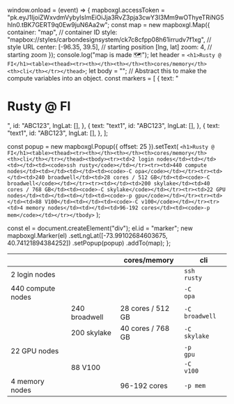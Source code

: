 
<!-- <!DOCTYPE html>
<html lang="en">
  <head>
    <meta charset="UTF-8" />
    <meta http-equiv="X-UA-Compatible" content="IE=edge" />
    <meta
      name="viewport"
      content="initial-scale=1,maximum-scale=1,user-scalable=no"
    />
    <link
      href="https://api.mapbox.com/mapbox-gl-js/v2.5.1/mapbox-gl.css"
      rel="stylesheet"
    />
    <script src="https://api.mapbox.com/mapbox-gl-js/v2.5.1/mapbox-gl.js"></script>
    <link rel="stylesheet" href="style.css" />
    <link rel="shortcut icon" href="favicon.ico" type="image/x-icon" />
    <title>Cluster Map</title>
  </head>
  <body>
    <div class="container" id="map"></div>
    <script src="main.js"></script>
  </body>
</html> -->

<!-- <h1>Rusty @ FI</h1> 
<table>
  <thead>
    <tr>
      <th></th>
      <th></th>
      <th>cores/memory</th>
      <th>cli</th>
    </tr>
  </thead>
  <tbody>
    <tr>
      <td>2 login nodes</td>
      <td></td>
      <td></td>
      <td><code>ssh rusty</code></td>
    </tr>
    <tr>
      <td>440 compute nodes</td>
      <td></td>
      <td></td>
      <td><code>-C opa</code></td>
    </tr>
    <tr>
      <td></td>
      <td>240 broadwell</td>
      <td>28 cores / 512 GB</td>
      <td><code>-C broadwell</code></td>
    </tr>
    <tr>
      <td></td>
      <td>200 skylake</td>
      <td>40 cores / 768 GB</td>
      <td><code>-C skylake</code></td>
    </tr>
    <tr>
      <td>22 GPU nodes</td>
      <td></td>
      <td></td>
      <td><code>-p gpu</code></td>
    </tr>
    <tr>
      <td></td>
      <td>88 V100</td>
      <td></td>
      <td><code>-C v100</code></td>
    </tr>
    <tr>
      <td>4 memory nodes</td>
      <td></td>
      <td>96-192 cores</td>
      <td><code>-p mem</code></td>
    </tr>
  </tbody> -->




  window.onload = (event) => {
  mapboxgl.accessToken =
    "pk.eyJ1IjoiZWxvdmVybyIsImEiOiJja3RvZ3pja3cwY3I3Mm9wOThyeTRiNG5hIn0.tBK7GERT9q0Ew9juN6Aa2w";
  const map = new mapboxgl.Map({
    container: "map", // container ID
    style: "mapbox://styles/carbondesignsystem/ck7c8cfpp08h61irrudv7f1xg", // style URL
    center: [-96.35, 39.5], // starting position [lng, lat]
    zoom: 4, // starting zoom
  });
  console.log("map is made 🗺️");
  let header = `<h1>Rusty @ FI</h1><table><thead><tr><th></th><th></th><th>cores/memory</th><th>cli</th></tr></thead>`;
  let body = "";
  // Abstract this to make the compute variables into an object.
  const markers = [
    {
      text: "<h1>Rusty @ FI</h1><table><thead><tr><th></th><th></th><th>cores/memory</th><th>cli</th></tr></thead><tbody><tr><td>2 login nodes</td><td></td><td></td><td><code>ssh rusty</code></td></tr><tr><td>440 compute nodes</td><td></td><td></td><td><code>-C opa</code></td></tr><tr><td></td><td>240 broadwell</td><td>28 cores / 512 GB</td><td><code>-C broadwell</code></td></tr><tr><td></td><td>200 skylake</td><td>40 cores / 768 GB</td><td><code>-C skylake</code></td></tr><tr><td>22 GPU nodes</td><td></td><td></td><td><code>-p gpu</code></td></tr><tr><td></td><td>88 V100</td><td></td><td><code>-C v100</code></td></tr><tr><td>4 memory nodes</td><td></td><td>96-192 cores</td><td><code>-p mem</code></td></tr></tbody>",
      id: "ABC123",
      lngLat: [],
    },
    {
      text: "text1",
      id: "ABC123",
      lngLat: [],
    },
    {
      text: "text1",
      id: "ABC123",
      lngLat: [],
    },
  ];

  const popup = new mapboxgl.Popup({ offset: 25 }).setText(
    `<h1>Rusty @ FI</h1><table><thead><tr><th></th><th></th><th>cores/memory</th><th>cli</th></tr></thead><tbody><tr><td>2 login nodes</td><td></td><td></td><td><code>ssh rusty</code></td></tr><tr><td>440 compute nodes</td><td></td><td></td><td><code>-C opa</code></td></tr><tr><td></td><td>240 broadwell</td><td>28 cores / 512 GB</td><td><code>-C broadwell</code></td></tr><tr><td></td><td>200 skylake</td><td>40 cores / 768 GB</td><td><code>-C skylake</code></td></tr><tr><td>22 GPU nodes</td><td></td><td></td><td><code>-p gpu</code></td></tr><tr><td></td><td>88 V100</td><td></td><td><code>-C v100</code></td></tr><tr><td>4 memory nodes</td><td></td><td>96-192 cores</td><td><code>-p mem</code></td></tr></tbody>`
  );

  const el = document.createElement("div");
  el.id = "marker";
  new mapboxgl.Marker(el)
    .setLngLat([-73.99102684603675, 40.74121894384252])
    .setPopup(popup)
    .addTo(map);
};
